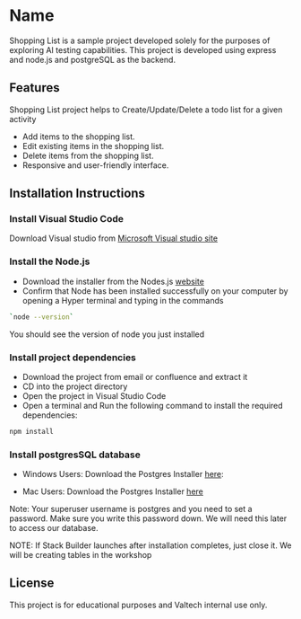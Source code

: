 # Name

Shopping List is a sample project developed solely for the purposes of exploring AI testing capabilities.
This project is developed using express and node.js and postgreSQL as the backend.

## Features
Shopping List project helps to Create/Update/Delete a todo list for a given activity
- Add items to the shopping list.
- Edit existing items in the shopping list.
- Delete items from the shopping list.
- Responsive and user-friendly interface.

## Installation Instructions
### Install Visual Studio Code
Download Visual studio from [Microsoft Visual studio site](https://code.visualstudio.com/)

### Install the Node.js
- Download the  installer from the Nodes.js [website](https://nodejs.org/en) 
- Confirm that Node has been installed successfully on your computer by opening a Hyper terminal and typing in the commands 
```bash
`node --version`
```
You should see the version of node you just installed

### Install project dependencies
- Download the project from email or confluence and extract it
- CD into the project directory
- Open the project in Visual Studio Code
- Open a terminal and Run the following command to install the required dependencies:
```bash
npm install
```

### Install postgresSQL database
- Windows Users: Download the Postgres Installer [here](https://sbp.enterprisedb.com/getfile.jsp?fileid=1258649):

- Mac Users: Download the Postgres Installer [here](https://sbp.enterprisedb.com/getfile.jsp?fileid=1258653)

Note: Your superuser username is postgres and you need to set a password. Make sure you write this password down.
We will need this later to access our database.

NOTE: If Stack Builder launches after installation completes, just close it. We will be creating tables in the workshop

## License
This project is for educational purposes and Valtech internal use only.
